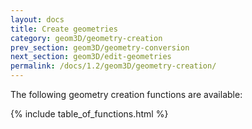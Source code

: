 ```yaml
---
layout: docs
title: Create geometries
category: geom3D/geometry-creation
prev_section: geom3D/geometry-conversion
next_section: geom3D/edit-geometries
permalink: /docs/1.2/geom3D/geometry-creation/
---
```


The following geometry creation functions are available:

{% include table_of_functions.html %}

